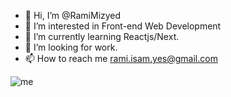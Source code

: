 - 👋 Hi, I’m @RamiMizyed
- 👀 I’m interested in Front-end Web Development
- 🌱 I’m currently learning Reactjs/Next.
- 💞️ I’m looking for work.
- 📫 How to reach me rami.isam.yes@gmail.com

![me](https://user-images.githubusercontent.com/66327652/192393906-e7bbef20-48aa-4ee5-ac79-f4f4622e83be.jpg)
